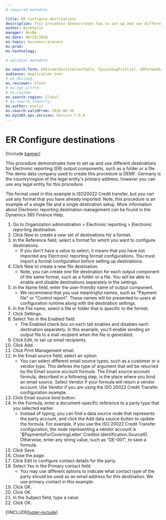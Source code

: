 ```yaml
--- 
# required metadata 
 
title: ER Configure destinations
description: This procedure demonstrates how to set up and use different destinations for Electronic reporting (ER) output components, such as a folder or a file. 
author: NickSelin
manager: AnnBe 
ms.date: 08/29/2018
ms.topic: business-process 
ms.prod:  
ms.technology:  
 
# optional metadata 
 
ms.search.form: ERFormatDestinationTable, SysLookupPicklist, ERFormatDestinationSettings, ERFormatDestinationEmailSettings, ERExpressionDesignerFormula, SRSPrintDestinationTokens   
audience: Application User 
# ms.devlang:  
ms.reviewer: kfend
# ms.tgt_pltfrm:  
# ms.custom:  
ms.search.region: Global
# ms.search.industry: 
ms.author: nselin
ms.search.validFrom: 2016-06-30 
ms.dyn365.ops.version: Version 7.0.0 
---
```

# ER Configure destinations

[!include [banner](../../includes/banner.md)]

This procedure demonstrates how to set up and use different destinations for Electronic reporting (ER) output components, such as a folder or a file. The demo data company used to create this procedure is DEMF. Germany is the country\region of the legal entity's primary address, however you can use any legal entity for this procedure. 

The format used in this example is ISO20022 Credit transfer, but you can use any format that you have already imported. Note, this procedure is an example of a single file and a single destination setup. More information about Electronic reporting destination management can be found in the Dynamics 365 Finance Help.

1. Go to Organization administration > Electronic reporting > Electronic reporting destination.
2. Click New to create a new set of destinations for a format.
3. In the Reference field, select a format for which you want to configure destinations.
    * If you don't have a value to select, it means that you have not imported any Electronic reporting format configurations. You must import a format configuration before setting up destinations.  
4. Click New to create a new file destination.
    * Note, you can create one file destination for each output component of the same format, such as a folder or a file. You will be able to enable and disable destinations separately in the settings.  
5. In the Name field, enter the user-friendly name of output component.
    * We recommend that you use meaningful names, such as "Payment file" or "Control report". These names will be presented to users at configuration runtime along with the destination settings.  
6. In the File name, select a file or folder that is specific to the format.
7. Click Settings.
8. Select Yes in the Enabled field.
    * The Enabled check box on each tab enables and disables each destination separately. In this example, you'll enable sending an output file to a mail recipient when the file is generated.  
9. Click Edit, to set up email recipients.
10. Click Add.
11. Click Print Management email.
12. In the Email source  field, select an option.
    * You can select different email source types, such as a customer or a vendor type. This defines the type of argument that will be returned by the Email source account formula. The Email source account formula, described in a following step, is the place where you bind an email source. Select Vendor if your formula will return a vendor account. Use Vendor if you are using the ISO 20022 Credit Transfer configuration example.  
13. Click Email source bind button.
14. In the Formula, enter a document-specific reference to a party type that you selected earlier.
    * Instead of typing, you can find a data source node that represents the party account, and click the Add data source button to update the formula. For example, if you use the ISO 20022 Credit Transfer configuration, the node representing a vendor account is '$PaymentsForCoveringLetter'.Creditor.Identification.SourceID. Otherwise, enter any string value, such as "DE-001", to save a formula.  
15. Click Save.
16. Close the page.
17. Click Edit to configure contact details for the party.
18. Select Yes in the Primary contact field.
    * You may use different options to indicate what contact type of the party should be used as an email address for this destination. We use primary contact in this example.  
19. Click OK.
20. Click OK.
21. In the Subject field, type a value.
22. Click OK.



[!INCLUDE[footer-include](../../../../includes/footer-banner.md)]
